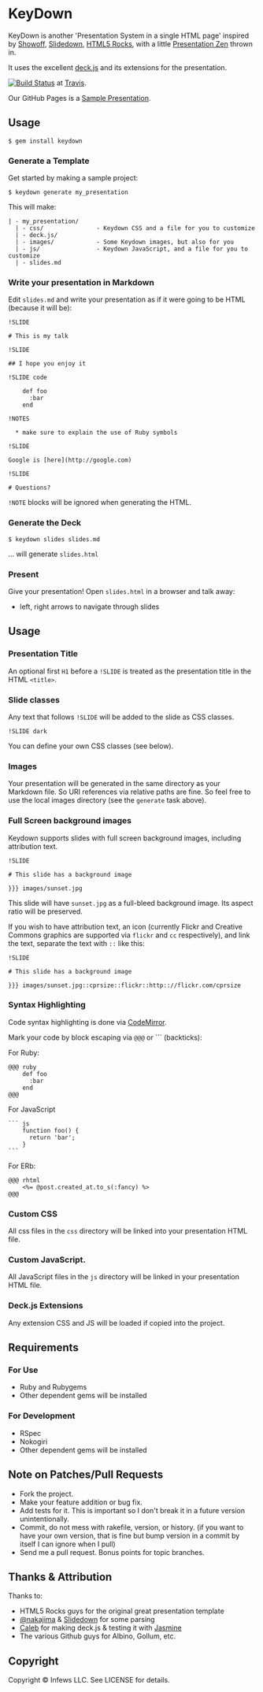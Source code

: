 # KeyDown

KeyDown is another 'Presentation System in a single HTML page' inspired by [Showoff](http://github.com/drnic/showoff),
[Slidedown](http://github.com/nakajima/slidedown), [HTML5 Rocks](http://studio.html5rocks.com/#Deck), with a little
[Presentation Zen](http://amzn.to/8X55H2) thrown in.


It uses the excellent [deck.js](http://imakewebthings.github.com/deck.js) and its extensions for the presentation.


[![Build Status](https://secure.travis-ci.org/infews/keydown.png)](http://travis-ci.org/infews/keydown) at [Travis](http://travis-ci.org).

Our GitHub Pages is a [Sample Presentation](http://infews.github.com/keydown).


## Usage

    $ gem install keydown


### Generate a Template

Get started by making a sample project:

    $ keydown generate my_presentation

This will make:

    | - my_presentation/
      | - css/               - Keydown CSS and a file for you to customize
      | - deck.js/
      | - images/            - Some Keydown images, but also for you
      | - js/                - Keydown JavaScript, and a file for you to customize
      | - slides.md


### Write your presentation in Markdown

Edit `slides.md` and write your presentation as if it were going to be HTML (because it will be):

    !SLIDE

    # This is my talk

    !SLIDE

    ## I hope you enjoy it

    !SLIDE code

        def foo
          :bar
        end

	!NOTES

	  * make sure to explain the use of Ruby symbols

    !SLIDE

    Google is [here](http://google.com)

    !SLIDE

    # Questions?

`!NOTE` blocks will be ignored when generating the HTML.


### Generate the Deck

    $ keydown slides slides.md


... will generate `slides.html`


### Present

Give your presentation! Open `slides.html` in a browser and talk away:

- left, right arrows to navigate through slides


## Usage


### Presentation Title

An optional first `H1` before a `!SLIDE` is treated as the presentation title in the HTML `<title>`.


### Slide classes


Any text that follows `!SLIDE` will be added to the slide as CSS classes.

    !SLIDE dark

You can define your own CSS classes (see below).


### Images

Your presentation will be generated in the same directory as your Markdown file. So URI references via relative paths
are fine.  So feel free to use the local images directory (see the `generate` task above).


### Full Screen background images

Keydown supports slides with full screen background images, including attribution text.

    !SLIDE

    # This slide has a background image

    }}} images/sunset.jpg

This slide will have `sunset.jpg` as a full-bleed background image. Its aspect ratio will be preserved.

If you wish to have attribution text, an icon (currently Flickr and Creative Commons graphics are supported via
`flickr` and `cc` respectively), and link the text, separate the text with `::` like this:


    !SLIDE

    # This slide has a background image

    }}} images/sunset.jpg::cprsize::flickr::http:://flickr.com/cprsize


### Syntax Highlighting

Code syntax highlighting is done via [CodeMirror](http://codemirror.net).

Mark your code by block escaping via `@@@` or \`\`\` (backticks):

For Ruby:


    @@@ ruby
        def foo
          :bar
        end
    @@@


For JavaScript


    ``` js
        function foo() {
          return 'bar';
        }
    ```

For ERb:

    @@@ rhtml
        <%= @post.created_at.to_s(:fancy) %>
    @@@


### Custom CSS

All css files in the `css` directory will be linked into your presentation HTML file.


### Custom JavaScript.

All JavaScript files in the `js` directory will be linked in your presentation HTML file.


### Deck.js Extensions

Any extension CSS and JS will be loaded if copied into the project.


## Requirements


### For Use

- Ruby and Rubygems
- Other dependent gems will be installed


### For Development

- RSpec
- Nokogiri
- Other dependent gems will be installed


## Note on Patches/Pull Requests

- Fork the project.
- Make your feature addition or bug fix.
- Add tests for it. This is important so I don't break it in a future version unintentionally.
- Commit, do not mess with rakefile, version, or history. (if you want to have your own version, that is fine but bump version in a commit by itself I can ignore when I pull)
- Send me a pull request. Bonus points for topic branches.


## Thanks & Attribution

Thanks to:

- HTML5 Rocks guys for the original great presentation template
- [@nakajima](http://twitter.com/nakajima) & [Slidedown](http://github.com/nakajima/slidedown) for some parsing
- [Caleb](http://github.com/imakewebthings) for making deck.js & testing it with [Jasmine](http://pivotal.github.com/jasmine)
- The various Github guys for Albino, Gollum, etc.


## Copyright

Copyright &copy; Infews LLC. See LICENSE for details.
